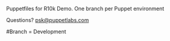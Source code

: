 Puppetfiles for R10k Demo. One branch per Puppet environment

Questions? psk@puppetlabs.com

#Branch = Development
